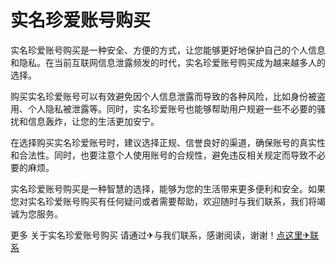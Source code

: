 # 实名珍爱账号购买

实名珍爱账号购买是一种安全、方便的方式，让您能够更好地保护自己的个人信息和隐私。在当前互联网信息泄露频发的时代，实名珍爱账号购买成为越来越多人的选择。

购买实名珍爱账号可以有效避免因个人信息泄露而导致的各种风险，比如身份被盗用、个人隐私被泄露等。同时，实名珍爱账号也能够帮助用户规避一些不必要的骚扰和信息轰炸，让您的生活更加安宁。

在选择购买实名珍爱账号时，建议选择正规、信誉良好的渠道，确保账号的真实性和合法性。同时，也要注意个人使用账号的合规性，避免违反相关规定而导致不必要的麻烦。

实名珍爱账号购买是一种智慧的选择，能够为您的生活带来更多便利和安全。如果您对实名珍爱账号购买有任何疑问或者需要帮助，欢迎随时与我们联系，我们将竭诚为您服务。

更多 关于实名珍爱账号购买 请通过✈与我们联系，感谢阅读，谢谢！[点这里✈联系](https://b.k02.cc)